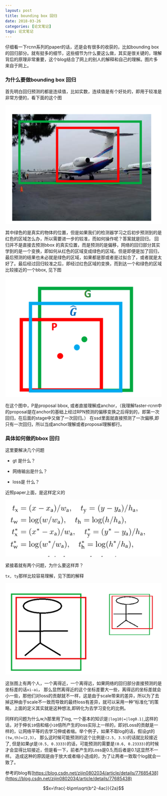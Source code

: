 ```yaml
---
layout: post
title: bounding box 回归
date: 2018-03-26
categories: [论文笔记]
tags: 论文笔记
---
```

<!--more-->

<script type="text/javascript" src="http://cdn.mathjax.org/mathjax/latest/MathJax.js?config=default"></script>


仔细看一下rcnn系列的paper的话，还是会有很多的收获的，比如bounding box的回归部分。就有挺多的细节，这些细节为什么要这么做，其实是很关键的，理解背后的原理非常重要，这个blog结合了网上的别人的解释和自己的理解。图片多来自于网上。

### 为什么要做bounding box 回归

首先明白回归预测的都是连续值，比如实数，连续值是有个好处的，即用于较准是非常方便的，看下面的这个图

![avator](/images/bbox1.png)

其中绿色的是真实的物体的位置，但是如果我们的检测器学习之后初步预测到的是红色的区域怎么办，所以需要进一步的较准，而如何操作呢？答案就是回归，
回归并不是直接去预测bbox 的真实位置，而是预测的是偏移，网络的回归部分其实学到的是一个变换，即如何从红色的区域变成绿色的区域。但是即便是加了回归，最后预测的结果也未必就是绿色的区域，如果都是那或者是过拟合了，或者就是太好了。最后经过回归较准之后，即经过红色区域的变换，而到达一个和绿色的区域比较接近的一个bbox,
见下图

![avator](/images/bbox2.png)

在这个图中，P是proposal bbox, 或者直接理解成anchor，（我理解faster-rcnn中的proposal是在anchor的基础上经过RPN预测的偏移变换之后得到的，即第一次回归，在后面的stage中又做了一次回归。）
在ssd里面就直接预测了一次偏移,即只有一次回归，所以当成anchor理解或者proposal理解都行。


### 具体如何做的bbox 回归

这里要解决几个问题

* gt 是什么？

* 网络输出是什么？

* loss是 什么？

近照paper上面，是这样定义的

![avator](/images/bbox3.png)

紧接着就有两个问题，为什么要这样弄？

`tx, ty`那样比较容易理解，见下图的解释

![avator](/images/bbox4.png)

这张图上有两个人，一个离得近，一个离得远，如果网络的回归部分直接预测的是坐标差的话`xi-ai`， 那么显然离得近的这个坐标差要大一些，离得远的坐标差就会小一些，那他们对loss的贡献就不一样，这是由于scale带来的差异，所以为了去掉这种由于scale不一致而导致的最终loss有差异，就可以采用一种“标准化”的策略，上面的定义其实就是这种想法,即转化为去学习变化的比例。

同样的问题为什么w,h那里用了log, 一个基本的知识是`|log10|=|log0.1|`,这样的话，对于伸长`10`倍和缩小`10`倍所产生的loss实际上一样的，即对Loss的贡献是一样的，让网络平等的去学习伸或者缩。举个例子，如果不取log的话，假设gt的`(tw,th)=(2,3)`， 那么这时候可能预测的这个比例是`(2.5, 3.5)`的话就比较接近了,
但是如果gt是`(0.5, 0.3333)`的话，可能预测的需要是`(0.6, 0.23333)`的时候才会显得比较接近，但是看一下，前者产生的Loss是0.5,而后者是0.1这显然不一样。
造成这种的原因是由于放大或者缩小造成的，为了让两者一致取个log就会一致了。

参考的blog有[https://blog.csdn.net/zijin0802034/article/details/77685438](https://blog.csdn.net/zijin0802034/article/details/77685438)



$$x=\frac{-b\pm\sqrt{b^2-4ac}}{2a}$$
